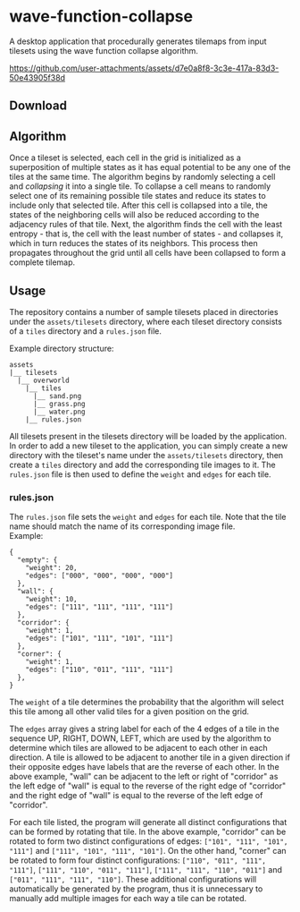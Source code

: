 # wave-function-collapse
A desktop application that procedurally generates tilemaps from input tilesets using the wave function collapse algorithm.

https://github.com/user-attachments/assets/d7e0a8f8-3c3e-417a-83d3-50e43905f38d

## Download

## Algorithm
Once a tileset is selected, each cell in the grid is initialized as a superposition of multiple states as it has equal potential to be any one of the tiles at the same time. The algorithm begins by randomly selecting a cell and *collapsing* it into a single tile. To collapse a cell means to randomly select one of its remaining possible tile states and reduce its states to include only that selected tile. After this cell is collapsed into a tile, the states of the neighboring cells will also be reduced according to the adjacency rules of that tile. Next, the algorithm finds the cell with the least entropy - that is, the cell with the least number of states - and collapses it, which in turn reduces the states of its neighbors. This process then propagates throughout the grid until all cells have been collapsed to form a complete tilemap.

## Usage
The repository contains a number of sample tilesets placed in directories under the `assets/tilesets` directory, where each tileset directory consists of a `tiles` directory and a `rules.json` file.  

Example directory structure:
```
assets
|__ tilesets
  |__ overworld
    |__ tiles
      |__ sand.png
      |__ grass.png
      |__ water.png
    |__ rules.json
```
All tilesets present in the tilesets directory will be loaded by the application. In order to add a new tileset to the application, you can simply create a new directory with the tileset's name under the `assets/tilesets` directory, then create a `tiles` directory and add the corresponding tile images to it. The `rules.json` file is then used to define the `weight` and `edges` for each tile.

### rules.json
The `rules.json` file sets the `weight` and `edges` for each tile. Note that the tile name should match the name of its corresponding image file.  
Example:
```
{
  "empty": {
    "weight": 20,
    "edges": ["000", "000", "000", "000"]
  },
  "wall": {
    "weight": 10,
    "edges": ["111", "111", "111", "111"]
  },
  "corridor": {
    "weight": 1,
    "edges": ["101", "111", "101", "111"]
  },
  "corner": {
    "weight": 1,
    "edges": ["110", "011", "111", "111"]
  },
}
```
The `weight` of a tile determines the probability that the algorithm will select this tile among all other valid tiles for a given position on the grid.  

The `edges` array gives a string label for each of the 4 edges of a tile in the sequence UP, RIGHT, DOWN, LEFT, which are used by the algorithm to determine which tiles are allowed to be adjacent to each other in each direction. A tile is allowed to be adjacent to another tile in a given direction if their opposite edges have labels that are the reverse of each other. In the above example, "wall" can be adjacent to the left or right of "corridor" as the left edge of "wall" is equal to the reverse of the right edge of "corridor" and the right edge of "wall" is equal to the reverse of the left edge of "corridor".   

For each tile listed, the program will generate all distinct configurations that can be formed by rotating that tile. In the above example, "corridor" can be rotated to form two distinct configurations of edges: `["101", "111", "101", "111"]` and `["111", "101", "111", "101"]`. On the other hand, "corner" can be rotated to form four distinct configurations: `["110", "011", "111", "111"]`, `["111", "110", "011", "111"]`, `["111", "111", "110", "011"]` and `["011", "111", "111", "110"]`. These additional configurations will automatically be generated by the program, thus it is unnecessary to manually add multiple images for each way a tile can be rotated.
